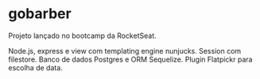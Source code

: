 # gobarber

Projeto lançado no bootcamp da RocketSeat.

Node.js, express e view com templating engine nunjucks.
Session com filestore. 
Banco de dados Postgres e ORM Sequelize.
Plugin Flatpickr para escolha de data.

